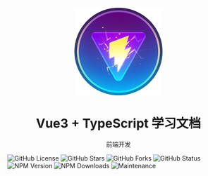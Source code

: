 <p align="center">
<img src="./vue3-ts-doc/docs/assets/LOGO/vite.png"
style="width:200px;"
/>
<h1 align="center">Vue3 + TypeScript 学习文档</h1>
<p align="center">
前端开发
</p>


</p>

![GitHub License](https://img.shields.io/github/license/krislorem/vue3-docs)
![GitHub Stars](https://img.shields.io/github/stars/krislorem/vue3-ts-doc)
![GitHub Forks](https://img.shields.io/github/forks/krislorem/vue3-ts-doc)
![GitHub Status](https://img.shields.io/github/workflow/status/krislorem/vue3-ts-doc)
![NPM Version](https://img.shields.io/npm/v/vue)
![NPM Downloads](https://img.shields.io/npm/dw/vue)
![Maintenance](https://img.shields.io/maintenance/yes/2024)
